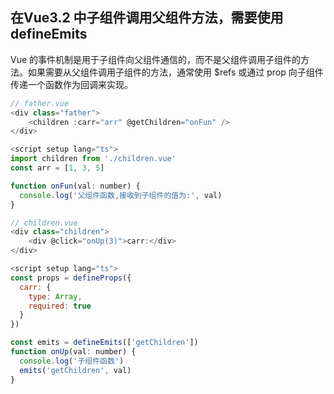 ## 在Vue3.2 中子组件调用父组件方法，需要使用defineEmits
Vue 的事件机制是用于子组件向父组件通信的，而不是父组件调用子组件的方法。如果需要从父组件调用子组件的方法，通常使用 $refs 或通过 prop 向子组件传递一个函数作为回调来实现。

```js
// father.vue
<div class="father">
    <children :carr="arr" @getChildren="onFun" />
</div>

<script setup lang="ts">
import children from './children.vue'
const arr = [1, 3, 5]

function onFun(val: number) {
  console.log('父组件函数,接收到子组件的值为:', val)
}
```

```js
// children.vue
<div class="children">
    <div @click="onUp(3)">carr:</div>
</div>

<script setup lang="ts">
const props = defineProps({
  carr: {
    type: Array,
    required: true
  }
})

const emits = defineEmits(['getChildren'])
function onUp(val: number) {
  console.log('子组件函数')
  emits('getChildren', val)
}
```
